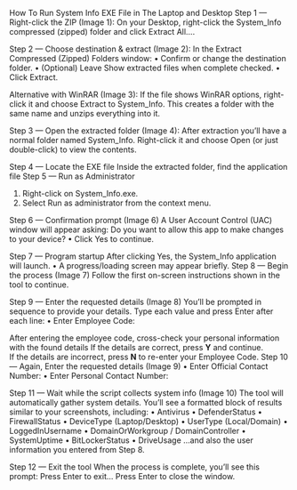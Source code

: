 How To Run System Info EXE File in The Laptop and Desktop
Step 1 — Right-click the ZIP (Image 1):
On your Desktop, right-click the System_Info compressed (zipped) folder and click Extract All….











Step 2 — Choose destination & extract (Image 2):
In the Extract Compressed (Zipped) Folders window:
•	Confirm or change the destination folder.
•	(Optional) Leave Show extracted files when complete checked.
•	Click Extract.






Alternative with WinRAR (Image 3):
If the file shows WinRAR options, right-click it and choose Extract to System_Info\.
This creates a folder with the same name and unzips everything into it.










Step 3 — Open the extracted folder (Image 4):
After extraction you’ll have a normal folder named System_Info.
Right-click it and choose Open (or just double-click) to view the contents.










Step 4 — Locate the EXE file
Inside the extracted folder, find the application file
Step 5 — Run as Administrator
1.	Right-click on System_Info.exe.
2.	Select Run as administrator from the context menu.









Step 6 — Confirmation prompt (Image 6)
A User Account Control (UAC) window will appear asking: Do you want to allow this app to make changes to your device?
•	Click Yes to continue.








Step 7 — Program startup
After clicking Yes, the System_Info application will launch.
•	A progress/loading screen may appear briefly.
Step 8 — Begin the process (Image 7)
Follow the first on-screen instructions shown in the tool to continue.









Step 9 — Enter the requested details (Image 8)
You’ll be prompted in sequence to provide your details. Type each value and press Enter after each line:
•	Enter Employee Code:









After entering the employee code, cross-check your personal information with the found details
If the details are correct, press **Y** and continue.  
If the details are incorrect, press **N** to re-enter your Employee Code.
Step 10 — Again, Enter the requested details (Image 9)
•	Enter Official Contact Number:
•	Enter Personal Contact Number:









Step 11 — Wait while the script collects system info (Image 10)
The tool will automatically gather system details.
You’ll see a formatted block of results similar to your screenshots, including:
•	Antivirus
•	DefenderStatus
•	FirewallStatus
•	DeviceType (Laptop/Desktop)
•	UserType (Local/Domain)
•	LoggedInUsername
•	DomainOrWorkgroup / DomainController
•	SystemUptime
•	BitLockerStatus
•	DriveUsage
…and also the user information you entered from Step 8.











Step 12 — Exit the tool
When the process is complete, you’ll see this prompt:
Press Enter to exit...
Press Enter to close the window.
